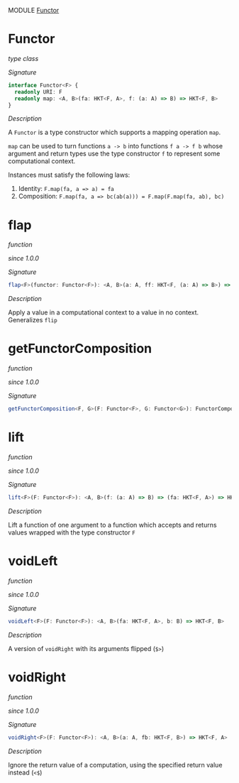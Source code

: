 MODULE [Functor](https://github.com/gcanti/fp-ts/blob/master/src/Functor.ts)

# Functor

_type class_

_Signature_

```ts
interface Functor<F> {
  readonly URI: F
  readonly map: <A, B>(fa: HKT<F, A>, f: (a: A) => B) => HKT<F, B>
}
```

_Description_

A `Functor` is a type constructor which supports a mapping operation `map`.

`map` can be used to turn functions `a -> b` into functions `f a -> f b` whose argument and return types use the type
constructor `f` to represent some computational context.

Instances must satisfy the following laws:

1.  Identity: `F.map(fa, a => a) = fa`
2.  Composition: `F.map(fa, a => bc(ab(a))) = F.map(F.map(fa, ab), bc)`

# flap

_function_

_since 1.0.0_

_Signature_

```ts
flap<F>(functor: Functor<F>): <A, B>(a: A, ff: HKT<F, (a: A) => B>) => HKT<F, B>
```

_Description_

Apply a value in a computational context to a value in no context. Generalizes `flip`

# getFunctorComposition

_function_

_since 1.0.0_

_Signature_

```ts
getFunctorComposition<F, G>(F: Functor<F>, G: Functor<G>): FunctorComposition<F, G>
```

# lift

_function_

_since 1.0.0_

_Signature_

```ts
lift<F>(F: Functor<F>): <A, B>(f: (a: A) => B) => (fa: HKT<F, A>) => HKT<F, B>
```

_Description_

Lift a function of one argument to a function which accepts and returns values wrapped with the type constructor `F`

# voidLeft

_function_

_since 1.0.0_

_Signature_

```ts
voidLeft<F>(F: Functor<F>): <A, B>(fa: HKT<F, A>, b: B) => HKT<F, B>
```

_Description_

A version of `voidRight` with its arguments flipped (`$>`)

# voidRight

_function_

_since 1.0.0_

_Signature_

```ts
voidRight<F>(F: Functor<F>): <A, B>(a: A, fb: HKT<F, B>) => HKT<F, A>
```

_Description_

Ignore the return value of a computation, using the specified return value instead (`<$`)
